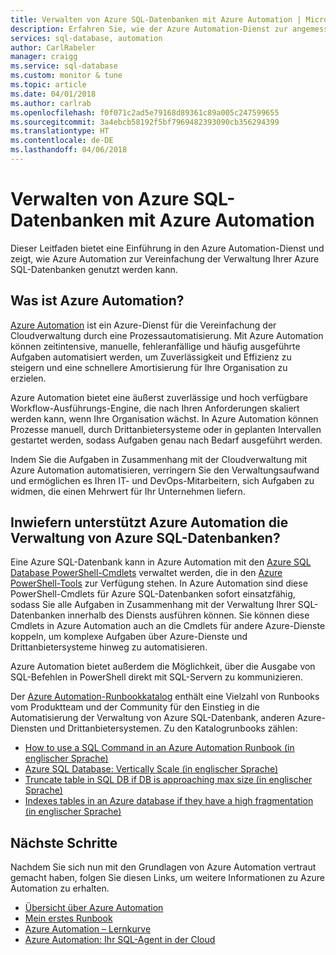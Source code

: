 ```yaml
---
title: Verwalten von Azure SQL-Datenbanken mit Azure Automation | Microsoft Docs
description: Erfahren Sie, wie der Azure Automation-Dienst zur angemessenen Verwaltung von Azure SQL-Datenbanken verwendet werden kann.
services: sql-database, automation
author: CarlRabeler
manager: craigg
ms.service: sql-database
ms.custom: monitor & tune
ms.topic: article
ms.date: 04/01/2018
ms.author: carlrab
ms.openlocfilehash: f0f071c2ad5e79168d89361c89a005c247599655
ms.sourcegitcommit: 3a4ebcb58192f5bf7969482393090cb356294399
ms.translationtype: HT
ms.contentlocale: de-DE
ms.lasthandoff: 04/06/2018
---
```

# <a name="managing-azure-sql-databases-using-azure-automation"></a>Verwalten von Azure SQL-Datenbanken mit Azure Automation
Dieser Leitfaden bietet eine Einführung in den Azure Automation-Dienst und zeigt, wie Azure Automation zur Vereinfachung der Verwaltung Ihrer Azure SQL-Datenbanken genutzt werden kann.

## <a name="what-is-azure-automation"></a>Was ist Azure Automation?
[Azure Automation](https://azure.microsoft.com/services/automation/) ist ein Azure-Dienst für die Vereinfachung der Cloudverwaltung durch eine  Prozessautomatisierung. Mit Azure Automation können zeitintensive, manuelle, fehleranfällige und häufig ausgeführte Aufgaben automatisiert werden, um Zuverlässigkeit und Effizienz zu steigern und eine schnellere Amortisierung für Ihre Organisation zu erzielen.

Azure Automation bietet eine äußerst zuverlässige und hoch verfügbare Workflow-Ausführungs-Engine, die nach Ihren Anforderungen skaliert werden kann, wenn Ihre Organisation wächst. In Azure Automation können Prozesse manuell, durch Drittanbietersysteme oder in geplanten Intervallen gestartet werden, sodass Aufgaben genau nach Bedarf ausgeführt werden.

Indem Sie die Aufgaben in Zusammenhang mit der Cloudverwaltung mit Azure Automation automatisieren, verringern Sie den Verwaltungsaufwand und ermöglichen es Ihren IT- und DevOps-Mitarbeitern, sich Aufgaben zu widmen, die einen Mehrwert für Ihr Unternehmen liefern.

## <a name="how-can-azure-automation-help-manage-azure-sql-databases"></a>Inwiefern unterstützt Azure Automation die Verwaltung von Azure SQL-Datenbanken?
Eine Azure SQL-Datenbank kann in Azure Automation mit den [Azure SQL Database PowerShell-Cmdlets](https://docs.microsoft.com/powershell/servicemanagement/azure.sqldatabase/v1.6.1/azure.sqldatabase/) verwaltet werden, die in den [Azure PowerShell-Tools](/powershell/azure/overview) zur Verfügung stehen. In Azure Automation sind diese PowerShell-Cmdlets für Azure SQL-Datenbanken sofort einsatzfähig, sodass Sie alle Aufgaben in Zusammenhang mit der Verwaltung Ihrer SQL-Datenbanken innerhalb des Diensts ausführen können. Sie können diese Cmdlets in Azure Automation auch an die Cmdlets für andere Azure-Dienste koppeln, um komplexe Aufgaben über Azure-Dienste und Drittanbietersysteme hinweg zu automatisieren.

Azure Automation bietet außerdem die Möglichkeit, über die Ausgabe von SQL-Befehlen in PowerShell direkt mit SQL-Servern zu kommunizieren.

Der [Azure Automation-Runbookkatalog](https://azure.microsoft.com/blog/2014/10/07/introducing-the-azure-automation-runbook-gallery/) enthält eine Vielzahl von Runbooks vom Produktteam und der Community für den Einstieg in die Automatisierung der Verwaltung von Azure SQL-Datenbank, anderen Azure-Diensten und Drittanbietersystemen. Zu den Katalogrunbooks zählen:

* [How to use a SQL Command in an Azure Automation Runbook (in englischer Sprache)](https://gallery.technet.microsoft.com/scriptcenter/How-to-use-a-SQL-Command-be77f9d2)
* [Azure SQL Database: Vertically Scale (in englischer Sprache)](https://gallery.technet.microsoft.com/scriptcenter/Azure-SQL-Database-e957354f)
* [Truncate table in SQL DB if DB is approaching max size (in englischer Sprache)](https://gallery.technet.microsoft.com/scriptcenter/Azure-Automation-Your-SQL-30f8736b)
* [Indexes tables in an Azure database if they have a high fragmentation (in englischer Sprache)](https://gallery.technet.microsoft.com/scriptcenter/Indexes-tables-in-an-Azure-73a2a8ea)

## <a name="next-steps"></a>Nächste Schritte
Nachdem Sie sich nun mit den Grundlagen von Azure Automation vertraut gemacht haben, folgen Sie diesen Links, um weitere Informationen zu Azure Automation zu erhalten.

* [Übersicht über Azure Automation](../automation/automation-intro.md)
* [Mein erstes Runbook](../automation/automation-first-runbook-graphical.md)
* [Azure Automation – Lernkurve](https://azure.microsoft.com/documentation/learning-paths/automation/)
* [Azure Automation: Ihr SQL-Agent in der Cloud](https://azure.microsoft.com/blog/2014/06/26/azure-automation-your-sql-agent-in-the-cloud/) 

